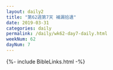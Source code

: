 ```yaml
---
layout: daily2
title: "第62週第7天 補漏拾遺"
date: 2019-03-31
categories: daily
permalink: /daily/wk62-day7-daily.html
weekNum: 62
dayNum: 7
---
```


{%- include BibleLinks.html -%}
